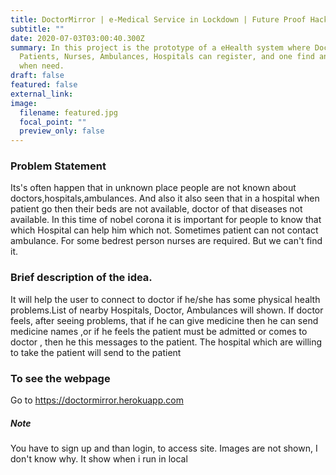 ```yaml
---
title: DoctorMirror | e-Medical Service in Lockdown | Future Proof Hackathon
subtitle: ""
date: 2020-07-03T03:00:40.300Z
summary: In this project is the prototype of a eHealth system where Doctors,
  Patients, Nurses, Ambulances, Hospitals can register, and one find another
  when need.
draft: false
featured: false
external_link: 
image:
  filename: featured.jpg
  focal_point: ""
  preview_only: false
---
```

### Problem Statement

Its's often happen that in unknown place people are not known about doctors,hospitals,ambulances. And also it also seen that in a hospital when patient go then their beds are not available, doctor of that diseases not available. In this time of nobel corona it is important for people to know that which Hospital can help him which not. Sometimes patient can not contact ambulance. For some bedrest person nurses are required. But we can't find it.



### Brief description of the idea.

It will help the user to connect to doctor if he/she has some physical health problems.List of nearby Hospitals, Doctor, Ambulances will shown. If doctor feels, after seeing problems, that if he can give medicine then he can send medicine names ,or if he feels the patient must be admitted or comes to doctor , then he this messages to the patient. The hospital which are willing to take the patient will send to the patient



### To see the webpage

Go to <https://doctormirror.herokuapp.com>

##### Note

You have to sign up and than login, to access site. Images are not shown, I don't know why. It show when i run in local
